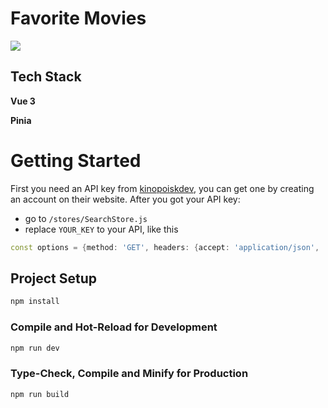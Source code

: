 # Favorite Movies

<img src="https://github.com/ENelyubova/favorite-movies/blob/master/app.png">

## Tech Stack

**Vue 3**

**Pinia**

# Getting Started

First you need an API key from <a  target="_blank" href="https://kinopoiskdev.readme.io/reference/%D1%84%D0%B8%D0%BB%D1%8C%D0%BC%D1%8B-%D1%81%D0%B5%D1%80%D0%B8%D0%B0%D0%BB%D1%8B-%D0%B8-%D1%82%D0%B4">kinopoiskdev</a>, you can get one by creating an account on their website.
After you got your API key:

- go to `/stores/SearchStore.js`
- replace `YOUR_KEY` to your API, like this

```dart
const options = {method: 'GET', headers: {accept: 'application/json', 'X-API-KEY': 'YOUR_KEY'}};
```

## Project Setup

```sh
npm install
```

### Compile and Hot-Reload for Development

```sh
npm run dev
```

### Type-Check, Compile and Minify for Production

```sh
npm run build
```
